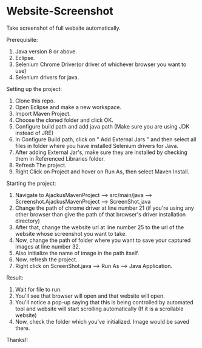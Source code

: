 # Website-Screenshot
Take screenshot of full website automatically.

Prerequisite:
1) Java version 8 or above.
2) Eclipse.
3) Selenium Chrome Driver(or driver of whichever browser you want to use)
4) Selenium drivers for java.

Setting up the project:
1) Clone this repo.
2) Open Eclipse and make a new workspace.
3) Import Maven Project.
4) Choose the cloned folder and click OK.
5) Configure build path and add java path (Make sure you are using JDK instead of JRE)
6) In Configure Build path, click on " Add External Jars " and then select all files in folder where you have installed Selenium drivers for Java.
7) After adding External Jar's, make sure they are installed by checking them in Referenced Libraries folder.
8) Refresh The project.
9) Right Click on Project and hover on Run As, then select Maven Install.

Starting the project:
1) Navigate to AjackusMavenProject --> src/main/java --> Screenshot.AjackusMavenProject --> ScreenShot.java
2) Change the path of chrome driver at line number 21 (if you're using any other browser than give the path of that browser's driver installation directory)
3) After that, change the website url at line number 25 to the url of the website whose screenshot you want to take.
4) Now, change the path of folder where you want to save your captured images at line number 32.
5) Also initialize the name of image in the path itself.
6) Now, refresh the project.
7) Right click on ScreenShot.java --> Run As --> Java Application.

Result:
1) Wait for file to run.
2) You'll see that browser will open and that website will open.
3) You'll notice a pop-up saying that this is being controlled by automated tool and website will start scrolling automatically (If it is a scrollable website)
4) Now, check the folder which you've initialized. Image would be saved there.

Thanks!!
